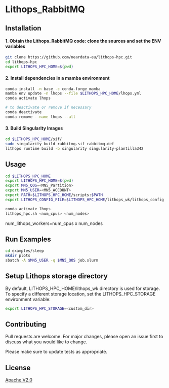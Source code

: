 # Lithops_RabbitMQ

## Installation
#### 1. Obtain the Lithops_RabbitMQ code: clone the sources and set the ENV variables
```bash
git clone https://github.com/neardata-eu/lithops-hpc.git
cd lithops-hpc
export LITHOPS_HPC_HOME=$(pwd)
```
#### 2. Install dependencies in a mamba environment
```bash
conda install -n base -c conda-forge mamba
mamba env update -n lhops --file $LITHOPS_HPC_HOME/lhops.yml
conda activate lhops

# to deactivate or remove if necessary
conda deactivate
conda remove --name lhops --all
```

#### 3. Build Singularity Images
```bash
cd $LITHOPS_HPC_HOME/sif/
sudo singularity build rabbitmq.sif rabbitmq.def
lithops runtime build -b singularity singularity-plantilla342
```

## Usage 
```bash
cd $LITHOPS_HPC_HOME
export LITHOPS_HPC_HOME=$(pwd)
export MN5_QOS=<MN5_Partition>
export MN5_USER=<MN5_ACCOUNT>
export PATH=$LITHOPS_HPC_HOME/scripts:$PATH
export LITHOPS_CONFIG_FILE=$LITHOPS_HPC_HOME/lithops_wk/lithops_config

conda activate lhops
lithops_hpc.sh <num_cpus> <num_nodes>
```
num_lithops_workers=num_cpus x num_nodes

## Run Examples
```bash
cd examples/sleep 
mkdir plots
sbatch -A $MN5_USER -q $MN5_QOS job.slurm
```

## Setup Lithops storage directory
By default, LITHOPS_HPC_HOME/lithops_wk directory is used for storage. 
To specify a different storage location, set the LITHOPS_HPC_STORAGE environment variable:
```bash
export LITHOPS_HPC_STORAGE=<custom_dir>
```


## Contributing

Pull requests are welcome. For major changes, please open an issue first
to discuss what you would like to change.

Please make sure to update tests as appropriate.

## License

[Apache V2.0]( http://www.apache.org/licenses/LICENSE-2.0)
